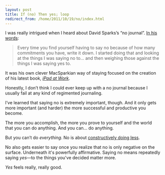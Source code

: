 ```yaml
---
layout: post
title: If (no) Then yes; loop
redirect_from: /home/2011/10/19/no/index.html
---
```

<p>I was really intrigued when I heard about David Sparks’s “no journal”. <a href="http://macpowerusers.com/2011/10/mpu-059-ipad-at-work/">In his words</a>:</p>
<blockquote>
<p>Every time you find yourself having to say no because of how many commitments you have, write it down. I started doing that and looking at the things I was saying no to… and then weighing those against the things I was saying yes to.</p>
</blockquote>
<p>It was his own clever MacSparkian way of staying focused on the creation of his latest book, <a href="http://www.amazon.com/gp/product/1118100565/ref=as_li_ss_tl?ie=UTF8&amp;tag=practiceffici-20&amp;linkCode=as2&amp;camp=217145&amp;creative=399373&amp;creativeASIN=1118100565"><em>iPad at Work</em></a>.</p>
<p>Honestly, I don’t think I could ever keep up with a no journal because I usually fail at any kind of regimented journaling.</p>
<p>I’ve learned that saying no is extremely important, though. And it only gets more important (and harder) the more successful and productive you become.</p>
<p>The more you accomplish, the more you prove to yourself and the world that you can do anything. And you can… do anything.</p>
<p>But you can’t do <em>everything</em>. No is about <a href="http://www.practicallyefficient.com/2011/10/05/less-and-more/">constructively doing less</a>.</p>
<p>No also gets easier to say once you realize that no is only negative on the surface. Underneath it's powerfully affirmative. Saying no means repeatedly saying <em>yes</em>—to the things you've decided matter more.</p>
<p><em>Yes</em> feels really, really good.</p>
